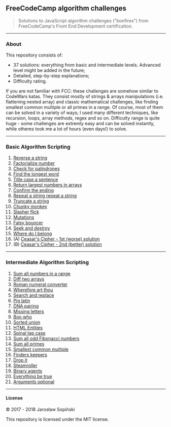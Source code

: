 ## FreeCodeCamp algorithm challenges

> Solutions to JavaScript algorithm challenges ("bonfires") from FreeCodeCamp's Front End Development certification.

---

### About

This repository consists of:

* 37 solutions: everything from basic and intermediate levels. Advanced level might be added in the future;
* Detailed, step-by-step explanations;
* Difficulty rating.

If you are not familiar with FCC: these challenges are somehow similar to CodeWars katas. They consist mostly of strings & arrays manipulations (i.e. flattening nested array) and classic mathematical challenges, like finding smallest common multiple or all primes in a range. Of course, most of them can be solved in a variety of ways; I used many different techniques, like recursion, loops, array methods, regex and so on. Difficulty range is quite huge - some challenges are extremly easy and can be solved instantly, while otheres took me a lot of hours (even days!) to solve.

---

### Basic Algorithm Scripting

1. [Reverse a string](https://github.com/JarekSopinski/FreeCodeCamp_algorithm_challenges/blob/master/BasicAlgorithmScripting/01_ReverseString.js)
2. [Factorialize number](https://github.com/JarekSopinski/FreeCodeCamp_algorithm_challenges/blob/master/BasicAlgorithmScripting/02_Factorialize_A_Number.js)
3. [Check for palindrones](https://github.com/JarekSopinski/FreeCodeCamp_algorithm_challenges/blob/master/BasicAlgorithmScripting/03_Check_for_Palindrones.js)
4. [Find the longest word](https://github.com/JarekSopinski/FreeCodeCamp_algorithm_challenges/blob/master/BasicAlgorithmScripting/04_Find_the_longest_word.js)
5. [Title case a sentence](https://github.com/JarekSopinski/FreeCodeCamp_algorithm_challenges/blob/master/BasicAlgorithmScripting/05_Title_case_a_sentence.js)
6. [Return largest numbers in arrays](https://github.com/JarekSopinski/FreeCodeCamp_algorithm_challenges/blob/master/BasicAlgorithmScripting/06_Return_largest_numbers_in_arrays.js)
7. [Confirm the ending](https://github.com/JarekSopinski/FreeCodeCamp_algorithm_challenges/blob/master/BasicAlgorithmScripting/07_Confirm_the_Ending.js)
8. [Repeat a string repeat a string](https://github.com/JarekSopinski/FreeCodeCamp_algorithm_challenges/blob/master/BasicAlgorithmScripting/08_Repeat_a_string_repeat_a_string.js)
9. [Truncate a string](https://github.com/JarekSopinski/FreeCodeCamp_algorithm_challenges/blob/master/BasicAlgorithmScripting/09_Truncate_a_string.js)
10. [Chunky monkey](https://github.com/JarekSopinski/FreeCodeCamp_algorithm_challenges/blob/master/BasicAlgorithmScripting/10_Chunky_Monkey.js)
11. [Slasher flick](https://github.com/JarekSopinski/FreeCodeCamp_algorithm_challenges/blob/master/BasicAlgorithmScripting/11_Slasher_Flick.js)
12. [Mutations](https://github.com/JarekSopinski/FreeCodeCamp_algorithm_challenges/blob/master/BasicAlgorithmScripting/12_Mutations.js)
13. [Falsy bouncer](https://github.com/JarekSopinski/FreeCodeCamp_algorithm_challenges/blob/master/BasicAlgorithmScripting/13_Falsy_Bouncer.js)
14. [Seek and destroy](https://github.com/JarekSopinski/FreeCodeCamp_algorithm_challenges/blob/master/BasicAlgorithmScripting/14_Seek_and_Destroy.js)
15. [Where do I belong](https://github.com/JarekSopinski/FreeCodeCamp_algorithm_challenges/blob/master/BasicAlgorithmScripting/15_Where_do_I_belong.js)
16. (A) [Ceasar's Cipher - 1st (worse) solution](https://github.com/JarekSopinski/FreeCodeCamp_algorithm_challenges/blob/master/BasicAlgorithmScripting/16_Ceasars_Cipher_1st_solution.js)
16. (B) [Ceasar's Cipher - 2nd (better) solution](https://github.com/JarekSopinski/FreeCodeCamp_algorithm_challenges/blob/master/BasicAlgorithmScripting/16_Ceasars_Cipher_2nd_solution.js)

---

### Intermediate Algorithm Scripting

1. [Sum all numbers in a range](https://github.com/JarekSopinski/FreeCodeCamp_algorithm_challenges/blob/master/IntermediateAlgorithmScripting/01_Sum_all_numbers_in_a_range.js)
2. [Diff two arrays](https://github.com/JarekSopinski/FreeCodeCamp_algorithm_challenges/blob/master/IntermediateAlgorithmScripting/02_Diff_two_arrays.js)
3. [Roman numeral converter](https://github.com/JarekSopinski/FreeCodeCamp_algorithm_challenges/blob/master/IntermediateAlgorithmScripting/03_Roman_Numeral_Converter.js)
4. [Wherefore art thou](https://github.com/JarekSopinski/FreeCodeCamp_algorithm_challenges/blob/master/IntermediateAlgorithmScripting/04_Wherefore_art_thou.js)
5. [Search and replace](https://github.com/JarekSopinski/FreeCodeCamp_algorithm_challenges/blob/master/IntermediateAlgorithmScripting/05_Search_and_Replace.js)
6. [Pig latin](https://github.com/JarekSopinski/FreeCodeCamp_algorithm_challenges/blob/master/IntermediateAlgorithmScripting/06_Pig_Latin.js)
7. [DNA pairing](https://github.com/JarekSopinski/FreeCodeCamp_algorithm_challenges/blob/master/IntermediateAlgorithmScripting/07_DNA_Pairing.js)
8. [Missing letters](https://github.com/JarekSopinski/FreeCodeCamp_algorithm_challenges/blob/master/IntermediateAlgorithmScripting/08_Missing_letters.js)
9. [Boo who](https://github.com/JarekSopinski/FreeCodeCamp_algorithm_challenges/blob/master/IntermediateAlgorithmScripting/09_Boo_who.js)
10. [Sorted union](https://github.com/JarekSopinski/FreeCodeCamp_algorithm_challenges/blob/master/IntermediateAlgorithmScripting/10_Sorted_Union.js)
11. [HTML Entities](https://github.com/JarekSopinski/FreeCodeCamp_algorithm_challenges/blob/master/IntermediateAlgorithmScripting/11_HTML_Entities.js)
12. [Spinal tap case](https://github.com/JarekSopinski/FreeCodeCamp_algorithm_challenges/blob/master/IntermediateAlgorithmScripting/12_Spinal_Tap_Case.js)
13. [Sum all odd Fibonacci numbers](https://github.com/JarekSopinski/FreeCodeCamp_algorithm_challenges/blob/master/IntermediateAlgorithmScripting/13_Sum_All_Odd_Fibonacci_Numbers.js)
14. [Sum all primes](https://github.com/JarekSopinski/FreeCodeCamp_algorithm_challenges/blob/master/IntermediateAlgorithmScripting/14_Sum_All_Primes.js)
15. [Smallest common multiple](https://github.com/JarekSopinski/FreeCodeCamp_algorithm_challenges/blob/master/IntermediateAlgorithmScripting/15_Smallest_common_multiple.js)
16. [Finders keepers](https://github.com/JarekSopinski/FreeCodeCamp_algorithm_challenges/blob/master/IntermediateAlgorithmScripting/16_Finders_Keepers.js)
17. [Drop it](https://github.com/JarekSopinski/FreeCodeCamp_algorithm_challenges/blob/master/IntermediateAlgorithmScripting/17_Drop_it.js)
18. [Steamroller](https://github.com/JarekSopinski/FreeCodeCamp_algorithm_challenges/blob/master/IntermediateAlgorithmScripting/18_Steamroller.js)
19. [Binary agents](https://github.com/JarekSopinski/FreeCodeCamp_algorithm_challenges/blob/master/IntermediateAlgorithmScripting/19_Binary_agents.js)
20. [Everything be true](https://github.com/JarekSopinski/FreeCodeCamp_algorithm_challenges/blob/master/IntermediateAlgorithmScripting/20_Everything_Be_True.js)
21. [Arguments optional](https://github.com/JarekSopinski/FreeCodeCamp_algorithm_challenges/blob/master/IntermediateAlgorithmScripting/21_Arguments_optional.js)

---

#### License

&copy; 2017 - 2018 Jarosław Sopiński

This repository is licensed under the MIT license.
